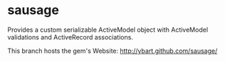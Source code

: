 sausage
=======

Provides a custom serializable ActiveModel object with ActiveModel validations and ActiveRecord associations.

This branch hosts the gem's Website: http://ybart.github.com/sausage/
